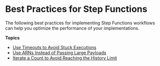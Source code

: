 # Best Practices for Step Functions<a name="sfn-best-practices"></a>

The following best practices for implementing Step Functions workflows can help you optimize the performance of your implementations\.

**Topics**
+ [Use Timeouts to Avoid Stuck Executions](sfn-stuck-execution.md)
+ [Use ARNs Instead of Passing Large Payloads](avoid-exec-failures.md)
+ [Iterate a Count to Avoid Reaching the History Limit](bp-history-limit.md)